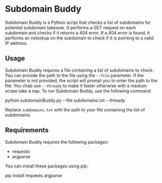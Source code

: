# Subdomain Buddy

Subdomain Buddy is a Python script that checks a list of subdomains for potential subdomain takeover. It performs a GET request on each subdomain and checks if it returns a 404 error. If a 404 error is found, it performs an nslookup on the subdomain to check if it is pointing to a valid IP address. 

## Usage

Subdomain Buddy requires a file containing a list of subdomains to check. You can provide the path to the file using the `--file` parameter. If the parameter is not provided, the script will prompt you to enter the path to the file.
You chab use `--thready` to make it faster otherwise with a medium scope take a nap.
To run Subdomain Buddy, use the following command:

python subdomainBuddy.py --file subdomains.txt --thready


Replace `subdomains.txt` with the path to your file containing the list of subdomains.

## Requirements

Subdomain Buddy requires the following packages:

- requests
- argparse

You can install these packages using pip:

pip install requests argparse

